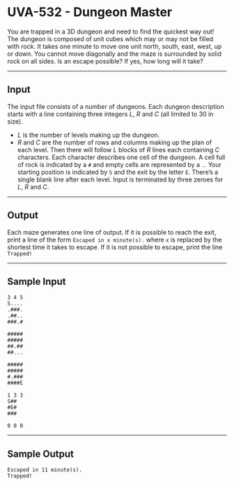 # UVA-532 - Dungeon Master

You are trapped in a 3D dungeon and need to find the quickest way out! The dungeon is composed of unit cubes which may or may not be filled with rock. It takes one minute to move one unit north, south, east, west, up or down. You cannot move diagonally and the maze is surrounded by solid rock on all sides.
Is an escape possible? If yes, how long will it take?

---
## Input

The input file consists of a number of dungeons. Each dungeon description starts with a line containing three integers $L$, $R$ and $C$ (all limited to $30$ in size).
* $L$ is the number of levels making up the dungeon.
* $R$ and $C$ are the number of rows and columns making up the plan of each level.
Then there will follow $L$ blocks of $R$ lines each containing $C$ characters. Each character describes one cell of the dungeon. A cell full of rock is indicated by a `#` and empty cells are represented by a `.`. Your starting position is indicated by `S` and the exit by the letter `E`. There’s a single blank line after each level. Input is terminated by three zeroes for $L$, $R$ and $C$.

---
## Output

Each maze generates one line of output. If it is possible to reach the exit, print a line of the form
`Escaped in x minute(s).`
where `x` is replaced by the shortest time it takes to escape.
If it is not possible to escape, print the line
`Trapped!`

---
## Sample Input

```
3 4 5
S....
.###.
.##..
###.#

#####
#####
##.##
##...

#####
#####
#.###
####E

1 3 3
S##
#E#
###

0 0 0
```

---
## Sample Output

```
Escaped in 11 minute(s).
Trapped!
```